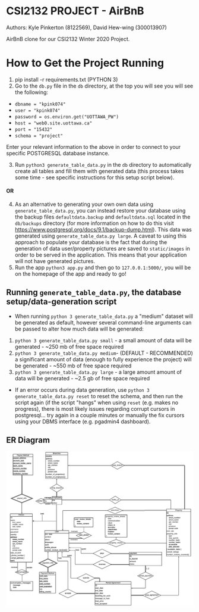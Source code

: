 # CSI2132 PROJECT - AirBnB 
Authors: Kyle Pinkerton (8122569), David Hew-wing (300013907)

AirBnB clone for our CSI2132 Winter 2020 Project.

# How to Get the Project Running 
1. pip install -r requirements.txt (PYTHON 3)
2. Go to the `db.py` file in the `db` directory, at the top you will see you will see the following: 
- `dbname = "kpink074"` 
- `user = "kpink074"`
- `password = os.environ.get("UOTTAWA_PW")`
- `host = "web0.site.uottawa.ca"` 
- `port = "15432"` 
- `schema = "project"` 

Enter your relevant information to the above in order to connect to your specific POSTGRESQL database instance.

3. Run `python3 generate_table_data.py` in the `db` directory to automatically create all tables and fill them with generated data (this process takes some time - see specific instructions for this setup script below).

#### OR 
4. As an alternative to generating your own own data using `generate_table_data.py`, you can instead restore your database using the backup files `defaultdata.backup` and `defaultdata.sql` located in the `db/backups` directory (for more information on how to do this visit https://www.postgresql.org/docs/9.1/backup-dump.html). This data was generated using `generate_table_data.py large`. A caveat to using this approach to populate your database is the fact that during the generation of data user/property pictures are saved to `static/images` in order to be served in the application. This means that your application will not have generated pictures.
5. Run the app `python3 app.py` and then go to `127.0.0.1:5000/`, you will be on the homepage of the app and ready to go!

## Running `generate_table_data.py`, the database setup/data-generation script
- When running `python 3 generate_table_data.py` a "medium" dataset will be generated as default, however several command-line arguments can be passed to alter how much data will be generated:
1. `python 3 generate_table_data.py small` - a small amount of data will be generated - ~250 mb of free space required
2. `python 3 generate_table_data.py medium`- (DEFAULT - RECOMMENDED) a significant amount of data (enough to fully experience the project) will be generated - ~550 mb of free space required
3. `python 3 generate_table_data.py large` - a large amount amount of data will be generated - ~2.5 gb of free space required
- If an error occurs during data generation, use `python 3 generate_table_data.py reset` to reset the schema, and then run the script again (if the script "hangs" when using `reset` (e.g. makes no progress), there is most likely issues regarding corrupt cursors in postgresql... try again in a couple minutes or manually the fix cursors using your DBMS interface (e.g. pgadmin4 dashboard).

## ER Diagram
<img src="./docs/ERDiagram.png"/>
